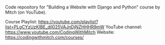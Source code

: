 Code repository for "Building a Website with Django and Python" course by Mitch (on YouTube).

Course Playlist: https://youtube.com/playlist?list=PLgCYzUzKIBE_dil025VAJnDjNZHHHR9mW
YouTube channel: https://www.youtube.com/CodingWithMitch
Website: https://codingwithmitch.com/courses/  